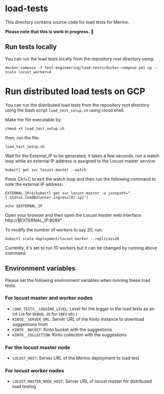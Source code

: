 # load-tests

This directory contains source code for load tests for Merino.

**Please note that this is work in progress.** 🚧

## Run tests locally

You can run the load tests locally from the repository root directory using:

```text
docker-compose -f test-engineering/load-tests/docker-compose.yml up --scale locust_worker=4
```

# Run distributed load tests on GCP

You can run the distributed load tests from the repository root directory using the bash script ```load_test_setup.sh``` using cloud shell.


Make the file executable by:

```text
chmod +X load_test_setup.sh
```

then, run the file:

```text
load_test_setup.sh
```

Wait for the External_IP to be generated, it takes a few seconds, run a watch loop while an external IP address is assigned to the Locust master service:

```text
kubectl get svc locust-master --watch
```

Press Ctrl+C to exit the watch loop and then run the following command to note the external IP address:

```text
EXTERNAL_IP=$(kubectl get svc locust-master -o jsonpath="{.status.loadBalancer.ingress[0].ip}")
```

```text
echo $EXTERNAL_IP
```

Open your browser and then open the Locust master web interface http://$EXTERNAL_IP:8089"

To modify the number of workers to say 20, run:

```text
kubectl scale deployment/locust-worker --replicas=20
```

Currently, it's set to run 10 workers but it can be changed by running above command.


## Environment variables

Please set the following environment variables when running these load tests.

### For locust master and worker nodes

* `LOAD_TESTS__LOGGING_LEVEL`: Level for the logger in the load tests as an int (`10` for `DEBUG`, `20` for `INFO` etc.)
* `KINTO__SERVER_URL`: Server URL of the Kinto instance to download suggestions from
* `KINTO__BUCKET`: Kinto bucket with the suggestions
* `KINTO__COLLECTION`: Kinto collection with the suggestions

### For the locust master node

* `LOCUST_HOST`: Server URL of the Merino deployment to load test

### For locust worker nodes

* `LOCUST_MASTER_NODE_HOST`: Server URL of locust master for distributed load testing

